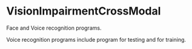 # VisionImpairmentCrossModal

Face and Voice recognition programs.

Voice recognition programs include program for testing and for training.
